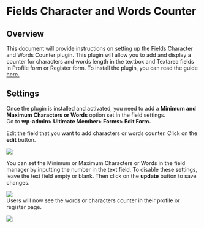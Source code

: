 ---
---
# Fields Character and Words Counter
Overview
--------

 This document will provide instructions on setting up the Fields Character and Words Counter plugin. This plugin will allow you to add and display a counter for characters and words length in the textbox and Textarea fields in Profile form or Register form. To install the plugin, you can read the guide  [ here.](/docs-v3/extended/article/1663-download-installation-of-the-basic-extensions)

Settings
--------

 Once the plugin is installed and activated, you need to add a <strong>Minimum and</strong> <strong>Maximum Characters or Words</strong> option set in the field settings.   
 Go to <strong>wp-admin&gt; Ultimate Member&gt; Forms&gt; Edit Form.</strong>

 Edit the field that you want to add characters or words counter. Click on the <strong>edit</strong> button.

  ![](https://s3.amazonaws.com/helpscout.net/docs/assets/561c96629033600a7a36d662/images/61e584822130e5169467d838/file-99GkfBVFgJ.png)

 You can set the Minimum or Maximum Characters or Words in the field manager by inputting the number in the text field. To disable these settings, leave the text field empty or blank. Then click on the <strong>update</strong> button to save changes.

  ![](https://s3.amazonaws.com/helpscout.net/docs/assets/561c96629033600a7a36d662/images/61e5849a2130e5169467d839/file-x98KltWdUe.png)   
 Users will now see the words or characters counter in their profile or register page.

  ![](https://s3.amazonaws.com/helpscout.net/docs/assets/561c96629033600a7a36d662/images/61e5862339e5d05141b5ff50/file-oewVizXm7u.png)
